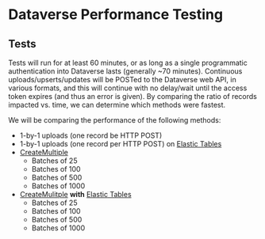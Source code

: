 # Dataverse Performance Testing

## Tests
Tests will run for at least 60 minutes, or as long as a single programmatic authentication into Dataverse lasts (generally ~70 minutes). Continuous uploads/upserts/updates will be POSTed to the Dataverse web API, in various formats, and this will continue with no delay/wait until the access token expires (and thus an error is given). By comparing the ratio of records impacted vs. time, we can determine which methods were fastest.

We will be comparing the performance of the following methods:
- 1-by-1 uploads (one record be HTTP POST)
- 1-by-1 uploads (one record per HTTP POST) on [Elastic Tables](https://learn.microsoft.com/en-us/power-apps/developer/data-platform/elastic-tables)
- [CreateMultiple](https://learn.microsoft.com/en-us/power-apps/developer/data-platform/bulk-operations?tabs=webapi#createmultiple)
    - Batches of 25
    - Batches of 100
    - Batches of 500
    - Batches of 1000
- [CreateMulitple](https://learn.microsoft.com/en-us/power-apps/developer/data-platform/bulk-operations?tabs=webapi#createmultiple) **with** [Elastic Tables](https://learn.microsoft.com/en-us/power-apps/developer/data-platform/elastic-tables)
    - Batches of 25
    - Batches of 100
    - Batches of 500
    - Batches of 1000